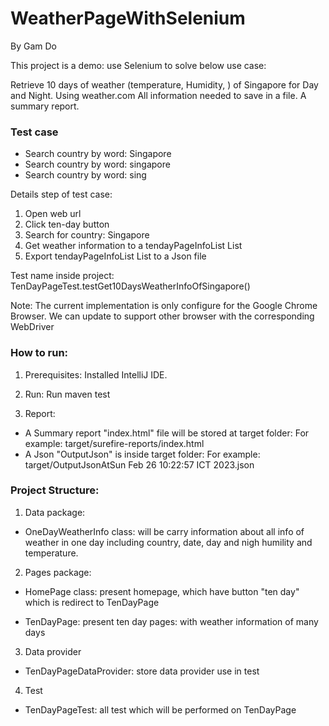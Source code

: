 # WeatherPageWithSelenium
By Gam Do

This project is a demo: use Selenium to solve below use case: 

Retrieve 10 days of weather (temperature, Humidity, ) of Singapore for Day and Night. Using weather.com 
All information needed to save in a file.
A summary report. 


### Test case
* Search country by word: Singapore
* Search country by word: singapore
* Search country by word: sing

Details step of test case:
1. Open web url
2. Click ten-day button
3. Search for country: Singapore
4. Get weather information to a tendayPageInfoList List
5. Export tendayPageInfoList List to a Json file

Test name inside project: TenDayPageTest.testGet10DaysWeatherInfoOfSingapore()

Note: The current implementation is only configure for the Google Chrome Browser. We can update to support other browser with the corresponding WebDriver


### How to run:
1. Prerequisites:  Installed IntelliJ IDE.

2. Run:  Run maven test

3. Report:

* A Summary report "index.html" file will be stored at target folder: For example: target/surefire-reports/index.html
* A Json "OutputJson"  is inside target folder: For example: target/OutputJsonAtSun Feb 26 10:22:57 ICT 2023.json

### Project Structure:
1. Data package: 	

* OneDayWeatherInfo class: will be carry information about all info of weather in one day including country, date, day and nigh humility and temperature.

2. Pages package:
  
* HomePage class: present homepage, which have button "ten day" which is redirect to TenDayPage

* TenDayPage: present ten day pages: with weather information of many days

3. Data provider

* TenDayPageDataProvider: store data provider use in test
4. Test
* TenDayPageTest: all test which will be performed on TenDayPage






